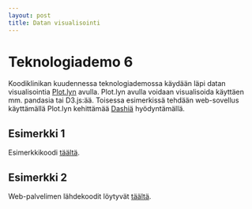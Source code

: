 ```yaml
---
layout: post
title: Datan visualisointi
---
```


# Teknologiademo 6 #

Koodiklinikan kuudennessa teknologiademossa käydään läpi datan visualisointia [Plot.lyn](https://plot.ly/) avulla. Plot.lyn avulla voidaan visualisoida käyttäen mm. pandasia tai D3.js:ää. Toisessa esimerkissä tehdään web-sovellus käyttämällä Plot.lyn kehittämää [Dashiä](https://plot.ly/products/dash/) hyödyntämällä.

## Esimerkki 1 ##

Esimerkkikoodi [täältä](https://github.com/jodatut/2018/blob/master/koodiesimerkit/plotly_notebook.py).

## Esimerkki 2 ##

Web-palvelimen lähdekoodit löytyvät [täältä](https://github.com/jodatut/2018/blob/master/koodiesimerkit/hello_dash.py).
